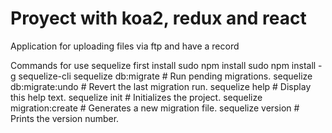 # Proyect with koa2, redux and react

Application for uploading files via ftp and have a record

Commands for use sequelize
first install sudo npm install sudo npm install -g sequelize-cli
sequelize db:migrate        # Run pending migrations.
sequelize db:migrate:undo   # Revert the last migration run.
sequelize help              # Display this help text.
sequelize init              # Initializes the project.
sequelize migration:create  # Generates a new migration file.
sequelize version           # Prints the version number.
